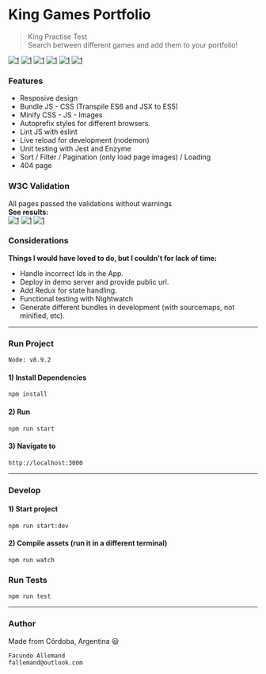 # King Games Portfolio

> King Practise Test  
> Search between different games and add them to your portfolio!

[![1](https://user-images.githubusercontent.com/16105726/46624693-f6c33d00-cb07-11e8-9a95-9cbe26c46c41.png)](https://user-images.githubusercontent.com/16105726/46624805-3558f780-cb08-11e8-9da7-a8d8713a12d1.png) 
[![1](https://user-images.githubusercontent.com/16105726/46624694-f6c33d00-cb07-11e8-8d90-51190ef4de4e.png)](https://user-images.githubusercontent.com/16105726/46624806-3558f780-cb08-11e8-9e8b-9f998e49a07b.png) 
[![1](https://user-images.githubusercontent.com/16105726/46624695-f75bd380-cb07-11e8-84f3-a1bcbcc5614b.png)](https://user-images.githubusercontent.com/16105726/46624807-3558f780-cb08-11e8-985a-8ecb6ff0c362.png) 
[![1](https://user-images.githubusercontent.com/16105726/46624696-f75bd380-cb07-11e8-977c-30245228b5e5.png)](https://user-images.githubusercontent.com/16105726/46624809-35f18e00-cb08-11e8-8f76-0f349dc24e0a.png) 
[![1](https://user-images.githubusercontent.com/16105726/46624697-f75bd380-cb07-11e8-8bec-e58dafd443f3.png)](https://user-images.githubusercontent.com/16105726/46624810-35f18e00-cb08-11e8-9f66-c00818024199.png) 
[![1](https://user-images.githubusercontent.com/16105726/46624698-f75bd380-cb07-11e8-8bef-4fb7a584e624.png)](https://user-images.githubusercontent.com/16105726/46624811-35f18e00-cb08-11e8-87d6-8e07061eccf9.png) 

### Features
- Resposive design
- Bundle JS - CSS (Transpile ES6 and JSX to ES5)
- Minify CSS - JS - Images
- Autoprefix styles for different browsers.
- Lint JS with eslint
- Live reload for development (nodemon)
- Unit testing with Jest and Enzyme
- Sort / Filter / Pagination (only load page images) / Loading
- 404 page

### W3C Validation
All pages passed the validations without warnings  
**See results:**  
[![1](https://user-images.githubusercontent.com/16105726/46642016-33fcee80-cb4b-11e8-9702-3e6e37806a73.png)](https://user-images.githubusercontent.com/16105726/46642046-5262ea00-cb4b-11e8-87df-b067160a000c.png) 
[![1](https://user-images.githubusercontent.com/16105726/46642015-33fcee80-cb4b-11e8-8cc1-cb348f58a26a.png)](https://user-images.githubusercontent.com/16105726/46642044-51ca5380-cb4b-11e8-88ce-f387d7148069.png) 
[![1](https://user-images.githubusercontent.com/16105726/46642014-33fcee80-cb4b-11e8-8b1f-bf42fc2d5c6b.png)](https://user-images.githubusercontent.com/16105726/46642043-51ca5380-cb4b-11e8-8edc-a672704ae44c.png) 


### Considerations
**Things I would have loved to do, but I couldn't for lack of time:**  
- Handle incorrect Ids in the App.
- Deploy in demo server and provide public url.
- Add Redux for state handling.  
- Functional testing with Nightwatch
- Generate different bundles in development (with sourcemaps, not minified, etc).

---
### Run Project
`Node: v8.9.2`  
#### 1) Install Dependencies
```
npm install
```
#### 2) Run
```
npm run start
```
#### 3) Navigate to
```
http://localhost:3000
```
---

### Develop
#### 1) Start project
```
npm run start:dev
```
#### 2) Compile assets (run it in a different terminal)
```
npm run watch
```

### Run Tests
```
npm run test
```
---

### Author
Made from Córdoba, Argentina :smiley:  
```
Facundo Allemand  
fallemand@outlook.com
``` 
